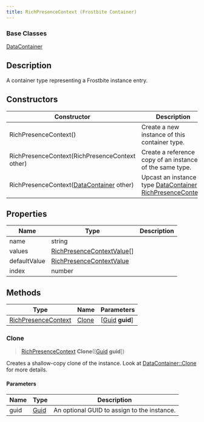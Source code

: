 ```yaml
---
title: RichPresenceContext (Frostbite Container)
---
```

### Base Classes

[DataContainer](/vext/ref/cls/shr/datacontainer)

## Description

A container type representing a Frostbite instance entry.

## Constructors

| Constructor                                                                    | Description                                                                                                                   |
| ------------------------------------------------------------------------------ | ----------------------------------------------------------------------------------------------------------------------------- |
| RichPresenceContext()                                                          | Create a new instance of this container type.                                                                                 |
| RichPresenceContext(RichPresenceContext other)                                 | Create a reference copy of an instance of the same type.                                                                      |
| RichPresenceContext([DataContainer](/vext/ref/cls/shr/datacontainer) other) | Upcast an instance of type [DataContainer](/vext/ref/cls/shr/datacontainer) to [RichPresenceContext](RichPresenceContext). |

## Properties

| Name         | Type                                                     | Description |
| ------------ | -------------------------------------------------------- | ----------- |
| name         | string                                                   |             |
| values       | [RichPresenceContextValue](RichPresenceContextValue)\[\] |             |
| defaultValue | [RichPresenceContextValue](RichPresenceContextValue)     |             |
| index        | number                                                   |             |

## Methods

| Type                                       | Name            | Parameters                                     |
| ------------------------------------------ | --------------- | ---------------------------------------------- |
| [RichPresenceContext](RichPresenceContext) | [Clone](#clone) | \[[Guid](/vext/ref/cls/shr/guid) **guid**\] |

### Clone

> [RichPresenceContext](RichPresenceContext) **Clone**(\[[Guid](/vext/ref/cls/shr/guid) **guid**\])

Creates a shallow-copy clone of the instance. Look at [DataContainer::Clone](/vext/ref/cls/shr/datacontainer#clone) for more details.

#### Parameters

| Name | Type         | Description                                 |
| ---- | ------------ | ------------------------------------------- |
| guid | [Guid](Guid) | An optional GUID to assign to the instance. |
